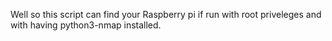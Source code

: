 Well so this script can find your Raspberry pi if run with root priveleges and with having python3-nmap installed.

